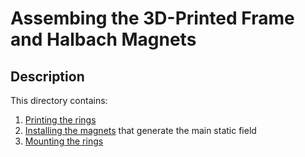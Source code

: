 # Assembing the 3D-Printed Frame and Halbach Magnets

## Description
This directory contains:
1. [Printing the rings](PrintRings.md)
2. [Installing the magnets](MagnetAssembly.md) that generate the main static field
3. [Mounting the rings](FrameAssembly.md)

